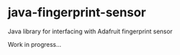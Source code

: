 # java-fingerprint-sensor
Java library for interfacing with Adafruit fingerprint sensor

Work in progress...
